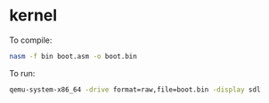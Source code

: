 # kernel

To compile:
```bash
nasm -f bin boot.asm -o boot.bin
```

To run:
```bash
qemu-system-x86_64 -drive format=raw,file=boot.bin -display sdl
```